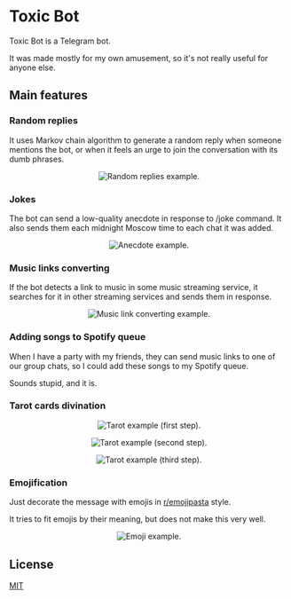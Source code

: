 # Toxic Bot

Toxic Bot is a Telegram bot.

It was made mostly for my own amusement, so it's not really useful
for anyone else.


## Main features

### Random replies

It uses Markov chain algorithm to generate a random reply when someone 
mentions the bot, or when it feels an urge to join the conversation with
its dumb phrases.

<p align="center"><img alt="Random replies example." src="./docs/img/chain.png" /></p>


### Jokes

The bot can send a low-quality anecdote in response to /joke command.
It also sends them each midnight Moscow time to each chat it was added.

<p align="center"><img alt="Anecdote example." src="./docs/img/anecdote.png" /></p>


### Music links converting

If the bot detects a link to music in some music streaming service, it searches
for it in other streaming services and sends them in response.

<p align="center"><img alt="Music link converting example." src="./docs/img/streaming.png" /></p>


### Adding songs to Spotify queue

When I have a party with my friends, they can send music links to one of 
our group chats, so I could add these songs to my Spotify queue.

Sounds stupid, and it is.


### Tarot cards divination

<p align="center"><img alt="Tarot example (first step)." src="./docs/img/taro-1.png" /></p>
<p align="center"><img alt="Tarot example (second step)." src="./docs/img/taro-2.png" /></p>
<p align="center"><img alt="Tarot example (third step)." src="./docs/img/taro-3.png" /></p>


### Emojification

Just decorate the message with emojis in 
[r/emojipasta](https://www.reddit.com/r/emojipasta/) style.

It tries to fit emojis by their meaning, but does not make this very well.

<p align="center"><img alt="Emoji example." src="./docs/img/emoji.png" /></p>


## License

[MIT](https://choosealicense.com/licenses/mit/)
